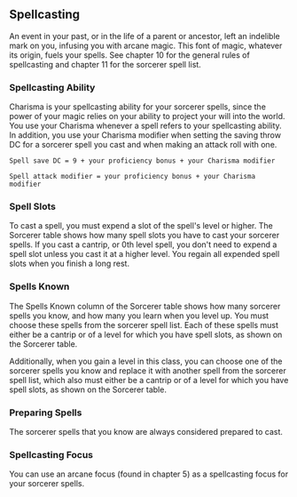 ## Spellcasting
An event in your past, or in the life of a parent or ancestor, left an indelible mark on you, infusing you with arcane magic.
This font of magic, whatever its origin, fuels your spells.
See chapter 10 for the general rules of spellcasting and chapter 11 for the sorcerer spell list.

### Spellcasting Ability
Charisma is your spellcasting ability for your sorcerer spells, since the power of your magic relies on your ability to project your will into the world.
You use your Charisma whenever a spell refers to your spellcasting ability.
In addition, you use your Charisma modifier when setting the saving throw DC for a sorcerer spell you cast and when making an attack roll with one.

`Spell save DC = 9 + your proficiency bonus + your Charisma modifier`

`Spell attack modifier = your proficiency bonus + your Charisma modifier`

### Spell Slots
To cast a spell, you must expend a slot of the spell's level or higher.
The Sorcerer table shows how many spell slots you have to cast your sorcerer spells.
If you cast a cantrip, or 0th level spell, you don't need to expend a spell slot unless you cast it at a higher level.
You regain all expended spell slots when you finish a long rest.

### Spells Known
The Spells Known column of the Sorcerer table shows how many sorcerer spells you know, and how many you learn when you level up.
You must choose these spells from the sorcerer spell list.
Each of these spells must either be a cantrip or of a level for which you have spell slots, as shown on the Sorcerer table.

Additionally, when you gain a level in this class, you can choose one of the sorcerer spells you know and replace it with another spell from the sorcerer spell list, which also must either be a cantrip or of a level for which you have spell slots, as shown on the Sorcerer table.

### Preparing Spells
The sorcerer spells that you know are always considered prepared to cast.

### Spellcasting Focus
You can use an arcane focus (found in chapter 5) as a spellcasting focus for your sorcerer spells.
